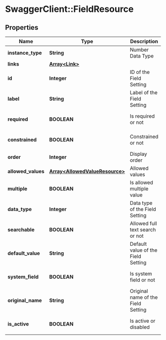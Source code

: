 # SwaggerClient::FieldResource

## Properties
Name | Type | Description | Notes
------------ | ------------- | ------------- | -------------
**instance_type** | **String** | Number Data Type | [optional] 
**links** | [**Array&lt;Link&gt;**](Link.md) |  | [optional] 
**id** | **Integer** | ID of the Field Setting | [optional] 
**label** | **String** | Label of the Field Setting | 
**required** | **BOOLEAN** | Is required or not | [optional] [default to false]
**constrained** | **BOOLEAN** | Constrained or not | [optional] [default to false]
**order** | **Integer** | Display order | [optional] 
**allowed_values** | [**Array&lt;AllowedValueResource&gt;**](AllowedValueResource.md) | Allowed values | [optional] 
**multiple** | **BOOLEAN** | Is allowed multiple value | [optional] [default to false]
**data_type** | **Integer** | Data type of the Field Setting | [optional] 
**searchable** | **BOOLEAN** | Allowed full text search or not | [optional] [default to false]
**default_value** | **String** | Default value of the Field Setting | [optional] 
**system_field** | **BOOLEAN** | Is system field or not | [optional] [default to false]
**original_name** | **String** | Original name of the Field Setting | [optional] 
**is_active** | **BOOLEAN** | Is active or disabled | [optional] [default to false]


